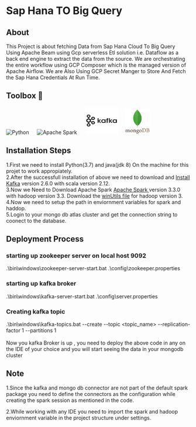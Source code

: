 # Sap Hana TO Big Query
## About
This Project is about fetching Data from Sap Hana Cloud To Big Query Using Apache Beam using Gcp serverless Etl solution i.e. Dataflow as a back end engine to extract the data from the source. We are orchestrating the entire workflow using GCP Composer which is the managed version of Apache Airflow. We are Also Using GCP Secret Manger to Store And Fetch the Sap Hana Credentials At Run Time.  
## Toolbox 🧰
<img src="https://www.yash.com/wp-content/uploads/2017/12/sap_hana_cloud.png" width="50" height="50" alt="Python"/> &emsp; <img src="[https://cdn.worldvectorlogo.com/logos/apache-spark-5.svg](https://files.codingninjas.in/article_images/dataflow-0-1660506909.jpg)" width="70" alt="Apache Spark" height="70"/>
&emsp; <img src="https://raw.githubusercontent.com/devicons/devicon/1119b9f84c0290e0f0b38982099a2bd027a48bf1/icons/apachekafka/apachekafka-original-wordmark.svg" width ="90" height="75" alt="Apache Kafka"/>
&emsp;<img src ="https://raw.githubusercontent.com/devicons/devicon/1119b9f84c0290e0f0b38982099a2bd027a48bf1/icons/mongodb/mongodb-original-wordmark.svg" width="70" height="70" alt="Mongo Db"/>

## Installation Steps
1.First we need to install Python(3.7) and java(jdk 8) On the machine for this projet to work appropiately.<br>
2.After the successfull installation of above we need to download and <a href="https://kafka.apache.org/">Install Kafka</a> version 2.6.0 with scala version 2.12.<br>
3.Now we Need to Download Apache Spark <a href ="https://spark.apache.org/downloads.html">Apache Spark </a>version 3.3.0 with hadoop version 3.3. Download the <a href="https://github.com/cdarlint/winutils">winUtils file</a> for hadoop version 3.<br>
4.Now we need to setup the path in enviornment variables for spark and haddop.<br>
5.Login to your mongo db atlas cluster and get the connection string to coonect to the database.<br>

## Deployment Process
### starting up zookeeper server on local host 9092
.\bin\windows\zookeeper-server-start.bat .\config\zookeeper.properties
### starting up kafka broker
.\bin\windows\kafka-server-start.bat .\config\server.properties
### Creating kafka topic 
.\bin\windows\kafka-topics.bat --create --topic <topic_name> --replication-factor 1 --partitions 1<br><br>
Now you kafka Broker is up , you need to deploy the above code in any on the IDE of your choice and you will start seeing the data in your mongodb cluster 

## Note
1.Since the kafka and mongo db connector are not part of the default spark package you need to define the connectors as the configuration while creating the spark session as mentioned in the code.<br>

2.While working with any IDE you need to import the spark and hadoop enviornment variable in the project structure under settings.
